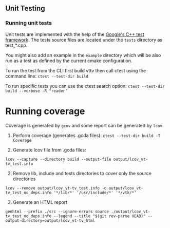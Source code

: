 ## Unit Testing


### Running unit tests

Unit tests are implemented with the help of the [Google's C++ test framework](https://github.com/google/googletest).
The tests source files are located under the `tests` directory as test_*.cpp.

You might also add an example in the `example` directory which will be also run as a test as defined by the current cmake configuration.

To run the test from the CLI first build vttv then call ctest using the command line:
`ctest --test-dir build`


To run specific tests you can use the ctest search option:
`ctest --test-dir build --verbose -R "reader"`

# Running coverage

Coverage is generated by `gcov` and some report can be generated by `lcov`.

1. Perform coverage (generates .gcda files):
`ctest --test-dir build -T Coverage`

1. Generate lcov file from .gcda files:

```shell
lcov --capture --directory build --output-file output/lcov_vt-tv_test.info
```

2. Remove lib, include and tests directories to cover only the source directories
```shell
lcov --remove output/lcov_vt-tv_test.info -o output/lcov_vt-tv_test_no_deps.info '*/lib/*' '/usr/include/*' '*/vtk/*'
```
3. Generate an HTML report
```shell
genhtml --prefix ./src --ignore-errors source ./output/lcov_vt-tv_test_no_deps.info --legend --title "$(git rev-parse HEAD)" --output-directory=output/lcov_vt-tv_html
```
